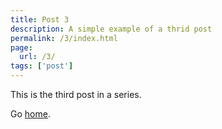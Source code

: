 ```yaml
---
title: Post 3
description: A simple example of a thrid post
permalink: /3/index.html
page:
  url: /3/
tags: ['post']
---
```


This is the third post in a series.

Go [home](/).
